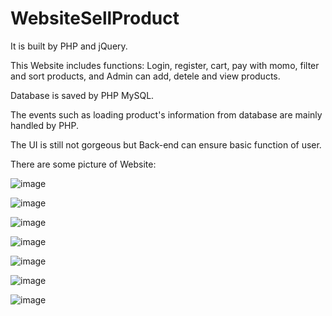 # WebsiteSellProduct
It is built by PHP and jQuery.

This Website includes functions: Login, register, cart, pay with momo, filter and sort products, and Admin can add, detele and view products.

Database is saved by PHP MySQL.

The events such as loading product's information from database are mainly handled by PHP.

The UI is still not gorgeous but Back-end can ensure basic function of user.

There are some picture of Website:

![image](https://github.com/user-attachments/assets/99993bdd-9296-4cbe-a509-5ba4381df0be)

![image](https://github.com/user-attachments/assets/f2c1ef16-b2ad-496c-b82e-a96a26aea606)

![image](https://github.com/user-attachments/assets/ded02a35-0de4-49a8-8421-22496b5965b5)

![image](https://github.com/user-attachments/assets/e81d0a71-a865-455a-a392-9243982d06c0)

![image](https://github.com/user-attachments/assets/d0f24b6d-0feb-40ad-ae4a-af4aeecf0826)

![image](https://github.com/user-attachments/assets/df4d2bb7-2cfe-4d7d-813d-fce49957e566)

![image](https://github.com/user-attachments/assets/4bde8978-a9aa-4d80-9ce8-4929f393b217)
